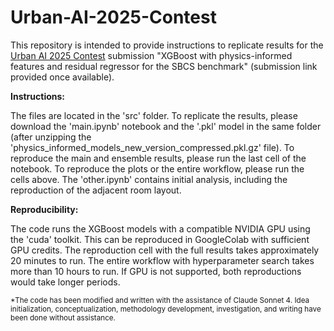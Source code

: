 # Urban-AI-2025-Contest

This repository is intended to provide instructions to replicate results for the [Urban AI 2025 Contest](https://openreview.net/group?id=NeurIPS.cc/2025/Workshop/UrbanAI&referrer=%5BHomepage%5D(%2F)#tab-recent-activity) submission "XGBoost with physics-informed features and residual
regressor for the SBCS benchmark" (submission link provided once available).

**Instructions:**

The files are located in the 'src' folder. To replicate the results, please download the 'main.ipynb' notebook and the '.pkl' model in the same folder (after unzipping the 'physics_informed_models_new_version_compressed.pkl.gz' file). To reproduce the main and ensemble results, please run the last cell of the notebook. To reproduce the plots or the entire workflow, please run the cells above. The 'other.ipynb' contains initial analysis, including the reproduction of the adjacent room layout.

**Reproducibility:**

The code runs the XGBoost models with a compatible NVIDIA GPU using the 'cuda' toolkit. This can be reproduced in GoogleColab with sufficient GPU credits. The reproduction cell with the full results takes approximately 20 minutes to run. The entire workflow with hyperparameter search takes more than 10 hours to run. If GPU is not supported, both reproductions would take longer periods. 

<sub>*The code has been modified and written with the assistance of Claude Sonnet 4. Idea initialization, conceptualization, methodology development, investigation, and writing have been done without assistance.</sub>
